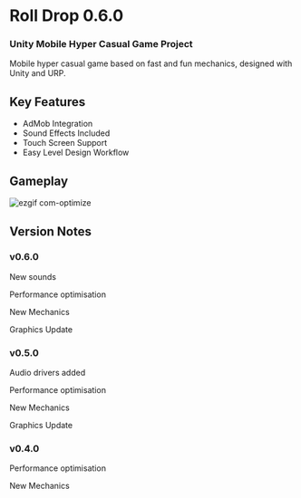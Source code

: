 # Roll Drop 0.6.0

### Unity Mobile Hyper Casual Game Project

Mobile hyper casual game based on fast and fun mechanics, designed with Unity and URP.

## Key Features

- AdMob Integration
- Sound Effects Included
- Touch Screen Support
- Easy Level Design Workflow

## Gameplay

![ezgif com-optimize](https://github.com/3DKit/RollDrop/assets/101405775/4c9b2c9d-b162-496e-97e0-4d437d63ad25)

## Version Notes

### v0.6.0
New sounds

Performance optimisation

New Mechanics

Graphics Update

### v0.5.0
Audio drivers added

Performance optimisation

New Mechanics

Graphics Update

### v0.4.0
Performance optimisation

New Mechanics
